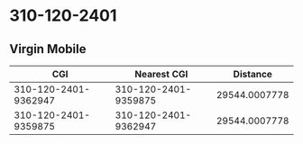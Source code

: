 # 310-120-2401
## Virgin Mobile


| CGI | Nearest CGI | Distance |
|-----|-------------|----------|
| 310-120-2401-9362947 | 310-120-2401-9359875 | 29544.0007778 |
| 310-120-2401-9359875 | 310-120-2401-9362947 | 29544.0007778 |
